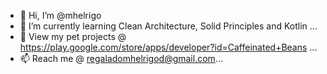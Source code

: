 - 👋 Hi, I’m @mhelrigo
- 🌱 I’m currently learning Clean Architecture, Solid Principles and Kotlin ...
- 🔨 View my pet projects @ https://play.google.com/store/apps/developer?id=Caffeinated+Beans ...
- 📫 Reach me @ regaladomhelrigod@gmail.com...

<!---
mhelrigo/mhelrigo is a ✨ special ✨ repository because its `README.md` (this file) appears on your GitHub profile.
You can click the Preview link to take a look at your changes.
--->
